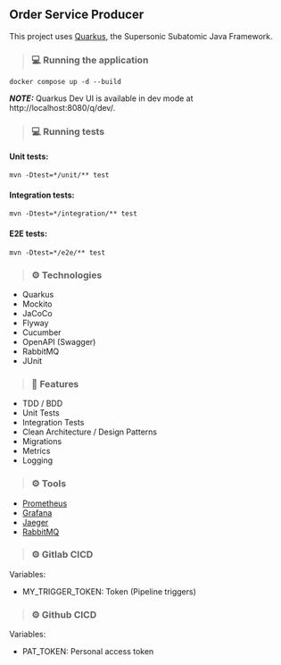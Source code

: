 ## Order Service Producer

This project uses [Quarkus](https://quarkus.io/), the Supersonic Subatomic Java Framework.

> ### 💻 Running the application

```shell script
docker compose up -d --build
```

**_NOTE:_** Quarkus Dev UI is available in dev mode at http://localhost:8080/q/dev/.

> ### 💻 Running tests

#### Unit tests:

```shell script
mvn -Dtest=*/unit/** test
```

#### Integration tests:

```shell script
mvn -Dtest=*/integration/** test
```

#### E2E tests:

```shell script
mvn -Dtest=*/e2e/** test
```

> ### ⚙️ Technologies

-   Quarkus
-   Mockito
-   JaCoCo
-   Flyway
-   Cucumber
-   OpenAPI (Swagger)
-   RabbitMQ
-   JUnit

> ### 🚀 Features

-   TDD / BDD
-   Unit Tests
-   Integration Tests
-   Clean Architecture / Design Patterns
-   Migrations
-   Metrics
-   Logging

> ### ⚙️ Tools

-   [Prometheus](http://localhost:9090/)
-   [Grafana](http://localhost:3000/)
-   [Jaeger](http://localhost:16686/)
-   [RabbitMQ](http://localhost:15672/)

> ### ⚙️ Gitlab CICD

Variables:

-   MY_TRIGGER_TOKEN: Token (Pipeline triggers)

> ### ⚙️ Github CICD

Variables:

-   PAT_TOKEN: Personal access token
